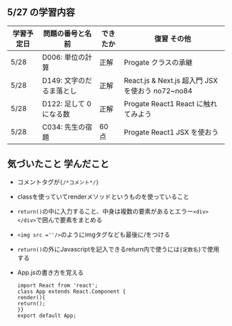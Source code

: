 ## 5/27 の学習内容

| 学習予定日 | 問題の番号と名前         | できたか | 復習 その他                                      |
| ---------- | ------------------------ | -------- | ------------------------------------------------ |
| 5/28       | D006: 単位の計算         | 正解     | Progate クラスの承継                             |
| 5/28       | D149: 文字のだるま落とし | 正解     | React.js & Next.js 超入門 JSX を使おう no72~no84 |
| 5/28       | D122: 足して 0 になる数  | 正解     | Progate React1 React に触れてみよう              |
| 5/28       | C034: 先生の宿題         | 60 点    | Progate React1 JSX を使おう                      |

## 気づいたこと 学んだこと

- コメントタグが`{/*コメント*/}`

- classを使っていてrenderメソッドというものを使っていること

-  `return()`の中に入力すること、中身は複数の要素があるとエラー`<div></div>`で囲んで要素をまとめる

- `<img src =''/>`のようにimgタグなども最後に/をつける

- `return()`の外にJavascriptを記入できるreturn内で使うには`{定数名}`で使用する

- App.jsの書き方を覚える 

   `import React from 'react';`<br>`class App extends React.Component {`<br>`render(){`<br>`return();`<br>`}}`<br>`export default App;`
